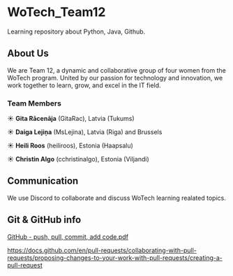 # WoTech_Team12

Learning repository about Python, Java, Github.

## About Us
We are Team 12, a dynamic and collaborative group of four women from the WoTech program. United by our passion for technology and innovation, we work together to learn, grow, and excel in the IT field.

### Team Members
☀ **Gita Rācenāja** (GitaRac), Latvia (Tukums)

☀ **Daiga Lejiņa** (MsLejina), Latvia (Riga) and Brussels

☀ **Heili Roos** (heiliroos), Estonia (Haapsalu)

☀ **Christin Algo** (cchristinalgo), Estonia (Viljandi)

## Communication
We use Discord to collaborate and discuss WoTech learning realated topics.



## Git & GitHub info

[GitHub - push, pull, commit, add code.pdf](https://github.com/user-attachments/files/16177869/GitHub.-.push.pull.commit.add.code.pdf)

https://docs.github.com/en/pull-requests/collaborating-with-pull-requests/proposing-changes-to-your-work-with-pull-requests/creating-a-pull-request








